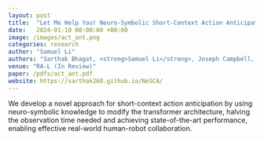 ```yaml
---
layout: post
title:  "Let Me Help You! Neuro-Symbolic Short-Context Action Anticipation"
date:   2024-01-10 00:00:00 +00:00
image: /images/act_ant.png
categories: research
author: "Samuel Li"
authors: "Sarthak Bhagat, <strong>Samuel Li</strong>, Joseph Campbell, Yaqi Xie, Katia Sycara, Simon Stepputtis"
venue: "RA-L (In Review)"
paper: /pdfs/act_ant.pdf
website: https://sarthak268.github.io/NeSCA/
---
```

We develop a novel approach for short-context action anticipation by using neuro-symbolic knowledge to modify the transformer architecture, halving the observation time needed and achieving state-of-the-art performance, enabling effective real-world human-robot collaboration.